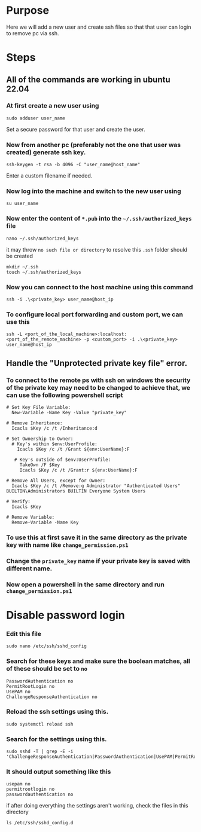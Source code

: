 # Purpose
Here we will add a new user and create ssh files so that that user can login to remove pc via ssh.


# Steps
## All of the commands are working in ubuntu 22.04

### At first create a new user using
`sudo adduser user_name`

Set a secure password for that user and create the user.

### Now from another pc (preferably not the one that user was created) generate ssh key.
`ssh-keygen -t rsa -b 4096 -C "user_name@host_name"`

Enter a custom filename if needed.

### Now log into the machine and switch to the new user using
`su user_name`

### Now enter the content of `*.pub` into the `~/.ssh/authorized_keys` file
`nano ~/.ssh/authorized_keys`

it may throw `no such file or directory` to resolve this `.ssh` folder should be created

```
mkdir ~/.ssh
touch ~/.ssh/authorized_keys
```

### Now you can connect to the host machine using this command
`ssh -i .\<private_key> user_name@host_ip`


### To configure local port forwarding and custom port, we can use this
`ssh -L <port_of_the_local_machine>:localhost:<port_of_the_remote_machine> -p <custom_port> -i .\<private_key> user_name@host_ip`


## Handle the "Unprotected private key  file" error.
### To connect to the remote ps with ssh on windows the security of the private key may need to be changed to achieve that, we can use the following powershell script
```
# Set Key File Variable:
  New-Variable -Name Key -Value "private_key"

# Remove Inheritance:
  Icacls $Key /c /t /Inheritance:d

# Set Ownership to Owner:
  # Key's within $env:UserProfile:
    Icacls $Key /c /t /Grant ${env:UserName}:F

   # Key's outside of $env:UserProfile:
     TakeOwn /F $Key
     Icacls $Key /c /t /Grant:r ${env:UserName}:F

# Remove All Users, except for Owner:
  Icacls $Key /c /t /Remove:g Administrator "Authenticated Users" BUILTIN\Administrators BUILTIN Everyone System Users

# Verify:
  Icacls $Key

# Remove Variable:
  Remove-Variable -Name Key
```

### To use this at first save it in the same directory as the private key with name like `change_permission.ps1`

### Change the `private_key` name if your private key is saved with different name.

### Now open a powershell in the same directory and run `change_permission.ps1`


# Disable  password login

### Edit this file
```
sudo nano /etc/ssh/sshd_config
```

### Search for these keys and make sure the boolean matches, all of these should be set to `no`
```
PasswordAuthentication no
PermitRootLogin no
UsePAM no
ChallengeResponseAuthentication no
```

### Reload the ssh settings using this.
```
sudo systemctl reload ssh
```

### Search for the settings using this.
```
sudo sshd -T | grep -E -i 'ChallengeResponseAuthentication|PasswordAuthentication|UsePAM|PermitRootLogin'
```

### It should output something like this
```
usepam no
permitrootlogin no
passwordauthentication no
```

if after doing everything the settings aren't working, check the files in this directory
```
ls /etc/ssh/sshd_config.d
```